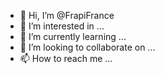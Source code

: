 - 👋 Hi, I’m @FrapiFrance
- 👀 I’m interested in ...
- 🌱 I’m currently learning ...
- 💞️ I’m looking to collaborate on ...
- 📫 How to reach me ...

<!---
FrapiFrance/FrapiFrance is a ✨ special ✨ repository because its `README.md` (this file) appears on your GitHub profile.
You can click the Preview link to take a look at your changes.
--->
